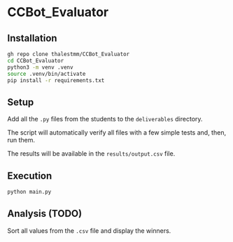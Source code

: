 ﻿# CCBot_Evaluator

## Installation

```bash
gh repo clone thalestmm/CCBot_Evaluator
cd CCBot_Evaluator
python3 -m venv .venv
source .venv/bin/activate
pip install -r requirements.txt
```

## Setup
Add all the `.py` files from the students to the `deliverables` directory.

The script will automatically verify all files with a few simple tests and, then, run them.

The results will be available in the `results/output.csv` file.

## Execution

```bash
python main.py
```

## Analysis (TODO)

Sort all values from the `.csv` file and display the winners.
